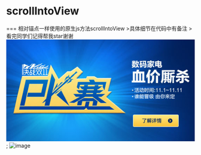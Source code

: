 # scrollIntoView
===
相对锚点一样使用的原生js方法scrollIntoView
		>具体细节在代码中有备注
		>看完同学们记得帮我star谢谢
!["img"](pic7.jpg "img");
![image](http://github.com/用户名/仓库/文件/nongshalie.jpg)